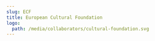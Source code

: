 ```yaml
---
slug: ECF
title: European Cultural Foundation
logo:
  path: /media/collaborators/cultural-foundation.svg
---
```

